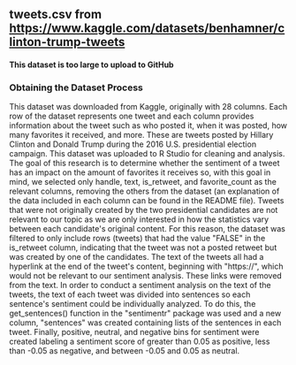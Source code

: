 ## tweets.csv from https://www.kaggle.com/datasets/benhamner/clinton-trump-tweets
#### This dataset is too large to upload to GitHub

### Obtaining the Dataset Process
This dataset was downloaded from Kaggle, originally with 28 columns. Each row of the dataset represents one tweet and each column provides information about the tweet such as who posted it, when it was posted, how many favorites it received, and more. These are tweets posted by Hillary Clinton and Donald Trump during the 2016 U.S. presidential election campaign. This dataset was uploaded to R Studio for cleaning and analysis.
The goal of this research is to determine whether the sentiment of a tweet has an impact on the amount of favorites it receives so, with this goal in mind, we selected only handle, text, is_retweet, and favorite_count as the relevant columns, removing the others from the dataset (an explanation of the data included in each column can be found in the README file). 
Tweets that were not originally created by the two presidential candidates are not relevant to our topic as we are only interested in how the statistics vary between each candidate's original content. For this reason, the dataset was filtered to only include rows (tweets) that had the value "FALSE" in the is_retweet column, indicating that the tweet was not a posted retweet but was created by one of the candidates.
The text of the tweets all had a hyperlink at the end of the tweet's content, beginning with "https://", which would not be relevant to our sentiment analysis. These links were removed from the text.
In order to conduct a sentiment analysis on the text of the tweets, the text of each tweet was divided into sentences so each sentence's sentiment could be individually analyzed. To do this, the get_sentences() function in the "sentimentr" package was used and a new column, "sentences" was created containing lists of the sentences in each tweet.
Finally, positive, neutral, and negative bins for sentiment were created labeling a sentiment score of greater than 0.05 as positive, less than -0.05 as negative, and between -0.05 and 0.05 as neutral.
